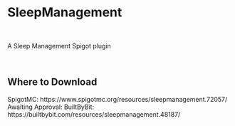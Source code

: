 <h1>SleepManagement</h1><br>
<p>A Sleep Management Spigot plugin</p><br>
<h2> Where to Download</h2>
<p>SpigotMC: https://www.spigotmc.org/resources/sleepmanagement.72057/<br>
Awaiting Approval: BuiltByBit: https://builtbybit.com/resources/sleepmanagement.48187/</p>
